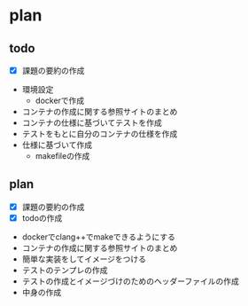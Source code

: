 # plan

## todo

- [x] 課題の要約の作成
- 環境設定
  - dockerで作成
- コンテナの作成に関する参照サイトのまとめ
- コンテナの仕様に基づいてテストを作成
- テストをもとに自分のコンテナの仕様を作成
- 仕様に基づいて作成
  - makefileの作成

## plan

- [x] 課題の要約の作成
- [x] todoの作成
- dockerでclang++でmakeできるようにする
- コンテナの作成に関する参照サイトのまとめ
- 簡単な実装をしてイメージをつける
- テストのテンプレの作成
- テストの作成とイメージづけのためのヘッダーファイルの作成
- 中身の作成